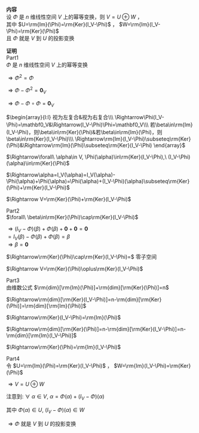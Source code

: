 **内容**  
设 $\Phi$ 是 $n$ 维线性空间 $V$ 上的幂等变换，则 $V=U\oplus W$ ，  
其中 $U=\rm{Im}(\Phi)=\rm{Ker}(I_V-\Phi)$ ， $W=\rm{Im}(I_V-\Phi)=\rm{Ker}(\Phi)$  
且 $\Phi$ 就是 $V$ 到 $U$ 的投影变换  
  
**证明**  
Part1  
 $\Phi$ 是 $n$ 维线性空间 $V$ 上的幂等变换  
  
 $\Rightarrow\Phi^2=\Phi$  
  
 $\Rightarrow\Phi-\Phi^2=\mathbf0_V$  
  
 $\Rightarrow\Phi-\Phi\circ\Phi=\mathbf0_V$  
  
 $\begin{array}{l:l}  
视为左复合&视为右复合\\\  
\Rightarrow\Phi(I_V-\Phi)=\mathbf0_V&\Rightarrow(I_V-\Phi)\Phi=\mathbf0_V\\\  
若\beta\in\rm{Im}(I_V-\Phi)，则\beta\in\rm{Ker}(\Phi)&若\beta\in\rm{Im}(\Phi)，则\beta\in\rm{Ker}(I_V-\Phi)\\\  
\Rightarrow\rm{Im}(I_V-\Phi)\subseteq\rm{Ker}(\Phi)&\Rightarrow\rm{Im}(\Phi)\subseteq\rm{Ker}(I_V-\Phi)  
\end{array}$  
  
 $\Rightarrow\forall\ \alpha\in V, \Phi(\alpha)\in\rm{Ker}(I_V-\Phi),\ (I_V-\Phi)(\alpha)\in\rm{Ker}(\Phi)$  
  
 $\Rightarrow\alpha=I_V(\alpha)=I_V(\alpha)-\Phi(\alpha)+\Phi(\alpha)=\Phi(\alpha)+(I_V-\Phi)(\alpha)\subseteq\rm{Ker}(\Phi)+\rm{Ker}(I_V-\Phi)$  
  
 $\Rightarrow V=\rm{Ker}(\Phi)+\rm{Ker}(I_V-\Phi)$  
  
Part2  
 $\forall\ \beta\in\rm{Ker}(\Phi)\cap\rm{Ker}(I_V-\Phi)$  
  
 $\Rightarrow(I_V-\Phi)(\beta)+\Phi(\beta)+\mathbf0+\mathbf0=\mathbf0$  
 $=I_V(\beta)-\Phi(\beta)+\Phi(\beta)=\beta$  
 $\Rightarrow\beta=\mathbf0$  
  
 $\Rightarrow\rm{Ker}(\Phi)\cap\rm{Ker}(I_V-\Phi)=$ 零子空间  
  
 $\Rightarrow V=\rm{Ker}(\Phi)\oplus\rm{Ker}(I_V-\Phi)$  
  
Part3  
由维数公式  $\rm{dim}[\rm{Im}(\Phi)]+\rm{dim}[\rm{Ker}(\Phi)]=n$  
  
 $\Rightarrow\rm{dim}[\rm{Ker}(I_V-\Phi)]=n-\rm{dim}[\rm{Ker}(\Phi)]=\rm{dim}[\rm{Im}(\Phi)]$  
  
 $\Rightarrow\rm{Ker}(I_V-\Phi)=\rm{Im}(\Phi)$  
  
 $\Rightarrow\rm{dim}[\rm{Ker}(\Phi)]=n-\rm{dim}[\rm{Ker}(I_V-\Phi)]=n-\rm{dim}[\rm{Im}(I_V-\Phi)]$  
  
 $\Rightarrow\rm{Ker}(\Phi)=\rm{Im}(I_V-\Phi)$  
  
Part4  
令 $U=\rm{Im}(\Phi)=\rm{Ker}(I_V-\Phi)$ ， $W=\rm{Im}(I_V-\Phi)=\rm{Ker}(\Phi)$  
  
 $\Rightarrow V=U\oplus W$  
  
注意到:  $\forall\ \alpha\in V,\ \alpha=\Phi(\alpha)+(I_V-\Phi)(\alpha)$  
  
其中 $\Phi(\alpha)\in U,\ (I_V-\Phi)(\alpha)\in W$  
  
 $\Rightarrow\Phi$ 就是 $V$ 到 $U$ 的投影变换  
